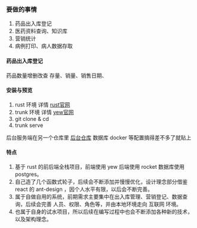 ### 要做的事情
1. 药品出入库登记
2. 医药资料查询、知识库
3. 营销统计
4. 病例打印、病人数据存取

#### 药品出入库登记

药品数量增删改查
存量、销量、销售日期、

####  安装与预览

1. rust 环境 详情 [rust官网](https://www.rust-lang.org/)
2. trunk 环境 详情 [yew官网](https://yew.rs/docs/getting-started/introduction)
3. git clone & cd
4. trunk serve

后台服务端在另一个仓库里 [后台仓库](https://github.com/fengqshanl/yew-rust) 
数据库 docker 等配置搞得差不多了就贴上

####  特点

1. 基于 rust 的前后端全栈项目，前端使用 yew 后端使用 rocket 数据库使用 postgres。
2. 自己造了几个函数式轮子，后续会不断添加并慢慢优化，设计理念部分借鉴 react 的 ant-design ，因个人水平有限，以后会不断完善。
3. 属于自做自用的系统，前期需求主要集中在出入库管理、营销登记、数据查询，后续会完善 人员、权限、角色等，并由本地环境走向 互联网 环境。
4. 也属于自身的试水项目，所以后续在编写过程中也会不断添加各种新的技术，以及架构理念。